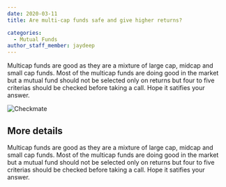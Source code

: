 ```yaml
---
date: 2020-03-11
title: Are multi-cap funds safe and give higher returns?

categories:
  - Mutual Funds
author_staff_member: jaydeep
---
```


Multicap funds are good as they are a mixture of large cap, midcap and small cap funds. Most of the multicap funds are doing good in the market but a mutual fund should not be selected only on returns but four to five criterias should be checked before taking a call. Hope it satifies your answer.

![Checkmate](https://source.unsplash.com/random/1500x1145)

## More details

Multicap funds are good as they are a mixture of large cap, midcap and small cap funds. Most of the multicap funds are doing good in the market but a mutual fund should not be selected only on returns but four to five criterias should be checked before taking a call. Hope it satifies your answer.


